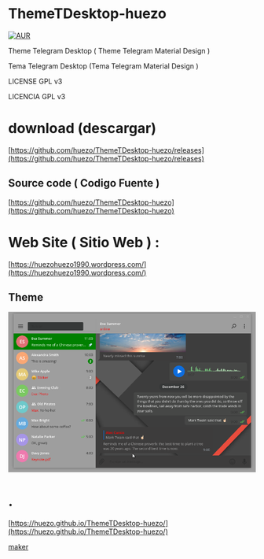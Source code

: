 # ThemeTDesktop-huezo

[![AUR](https://img.shields.io/aur/license/yaourt.svg)](https://github.com/huezo/ThemeTDesktop-huezo) 

Theme Telegram Desktop ( Theme Telegram Material Design ) 

Tema Telegram Desktop (Tema Telegram Material Design ) 

LICENSE GPL v3 

LICENCIA GPL v3 

# download (descargar)

[https://github.com/huezo/ThemeTDesktop-huezo/releases](https://github.com/huezo/ThemeTDesktop-huezo/releases)

## Source code ( Codigo Fuente )

[https://github.com/huezo/ThemeTDesktop-huezo](https://github.com/huezo/ThemeTDesktop-huezo)

# Web Site ( Sitio Web ) :

[https://huezohuezo1990.wordpress.com/](https://huezohuezo1990.wordpress.com/)



[huezo_tema]: https://github.com/huezo/ThemeTDesktop-huezo/raw/master/demo.png

## Theme
![Theme Telegram ][huezo_tema]



# .

[https://huezo.github.io/ThemeTDesktop-huezo/](https://huezo.github.io/ThemeTDesktop-huezo/)


[maker](https://github.com/danielpetrica/Telegram-Desktop-themes-maker)
